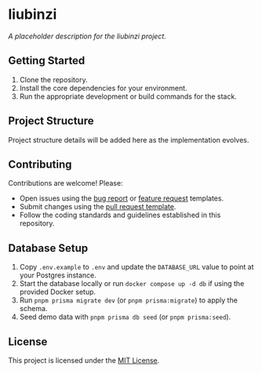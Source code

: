 # liubinzi

_A placeholder description for the liubinzi project._

## Getting Started

1. Clone the repository.
2. Install the core dependencies for your environment.
3. Run the appropriate development or build commands for the stack.

## Project Structure

Project structure details will be added here as the implementation evolves.

## Contributing

Contributions are welcome! Please:

- Open issues using the [bug report](.github/ISSUE_TEMPLATE/bug_report.md) or [feature request](.github/ISSUE_TEMPLATE/feature_request.md) templates.
- Submit changes using the [pull request template](.github/PULL_REQUEST_TEMPLATE.md).
- Follow the coding standards and guidelines established in this repository.

## Database Setup

1. Copy `.env.example` to `.env` and update the `DATABASE_URL` value to point at your Postgres instance.
2. Start the database locally or run `docker compose up -d db` if using the provided Docker setup.
3. Run `pnpm prisma migrate dev` (or `pnpm prisma:migrate`) to apply the schema.
4. Seed demo data with `pnpm prisma db seed` (or `pnpm prisma:seed`).

## License

This project is licensed under the [MIT License](LICENSE).
